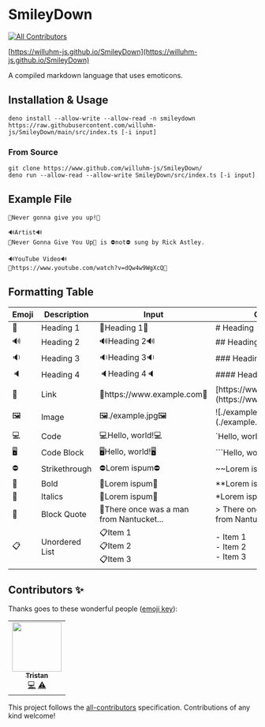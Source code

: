 # SmileyDown
<!-- ALL-CONTRIBUTORS-BADGE:START - Do not remove or modify this section -->
[![All Contributors](https://img.shields.io/badge/all_contributors-1-orange.svg?style=flat-square)](#contributors-)
<!-- ALL-CONTRIBUTORS-BADGE:END -->

[https://willuhm-js.github.io/SmileyDown](https://willuhm-js.github.io/SmileyDown)

A compiled markdown language that uses emoticons. 

## Installation & Usage

```
deno install --allow-write --allow-read -n smileydown https://raw.githubusercontent.com/willuhm-js/SmileyDown/main/src/index.ts [-i input]
```

### From Source
```
git clone https://www.github.com/willuhm-js/SmileyDown/
deno run --allow-read --allow-write SmileyDown/src/index.ts [-i input]
```

## Example File
```
📣Never gonna give you up!📣

🔊Artist🔊
🦍Never Gonna Give You Up🦍 is ⛔not⛔ sung by Rick Astley.

🔊YouTube Video🔊
🔗https://www.youtube.com/watch?v=dQw4w9WgXcQ🔗
```

## Formatting Table
<table>
  <thead>
    <tr>
      <th>Emoji</th>
      <th>Description</th>
      <th>Input</th>
      <th>Output</th>
    </tr>
  </thead>
  <tbody>
    <tr>
      <td>📣</td>
      <td>Heading 1</td>
      <td>📣Heading 1📣</td>
      <td># Heading 1</td>
    </tr>
    <tr>
      <td>🔊</td>
      <td>Heading 2</td>
      <td>🔊Heading 2🔊</td>
      <td>## Heading 2</td>
    </tr>
    <tr>
      <td>🔉</td>
      <td>Heading 3</td>
      <td>🔉Heading 3🔉</td>
      <td>### Heading 3</td>
    </tr>
    <tr>
      <td>🔈</td>
      <td>Heading 4</td>
      <td>🔈Heading 4🔈</td>
      <td>#### Heading 4</td>
    </tr>
    <tr>
      <td>🔗</td>
      <td>Link</td>
      <td>🔗https://www.example.com🔗</td>
      <td>[https://www.example.com](https://www.example.com)</td>
    </tr>
    <tr>
      <td>🖼</td>
      <td>Image</td>
      <td>🖼./example.jpg🖼</td>
      <td>![./example.jpg](./example.jpg)</td>
    </tr>
    <tr>
      <td>💻</td>
      <td>Code</td>
      <td>💻Hello, world!💻</td>
      <td>`Hello, world!`</td>
    </tr>
    <tr>
      <td>🖥</td>
      <td>Code Block</td>
      <td>🖥Hello, world!🖥</td>
      <td>```Hello, world!```</td>
    </tr>
    <tr>
      <td>⛔</td>
      <td>Strikethrough</td>
      <td>⛔Lorem ispum⛔</td>
      <td>~~Lorem ispum~~</td>
    </tr>
    <tr>
      <td>🦍</td>
      <td>Bold</td>
      <td>🦍Lorem ispum🦍</td>
      <td>**Lorem ispum**</td>
    </tr>
    <tr>
      <td>🎩</td>
      <td>Italics</td>
      <td>🎩Lorem ispum🎩</td>
      <td>*Lorem ispum*</td>
    </tr>
    <tr>
      <td>📜</td>
      <td>Block Quote</td>
      <td>📜There once was a man from Nantucket...</td>
      <td>&gt; There once was a man from Nantucket...</td>
    </tr>
    <tr>
      <td>📋</td>
      <td>Unordered List</td>
      <td>
        📋Item 1<br />
        📋Item 2<br />
        📋Item 3
      </td>
      <td>
        - Item 1<br />
        - Item 2<br />
        - Item 3
      </td>
    </tr>
  </tbody>
</table>

## Contributors ✨

Thanks goes to these wonderful people ([emoji key](https://allcontributors.org/docs/en/emoji-key)):

<!-- ALL-CONTRIBUTORS-LIST:START - Do not remove or modify this section -->
<!-- prettier-ignore-start -->
<!-- markdownlint-disable -->
<table>
  <tr>
    <td align="center"><a href="https://github.com/LeoDog896"><img src="https://avatars.githubusercontent.com/u/26509014?v=4?s=100" width="100px;" alt=""/><br /><sub><b>Tristan</b></sub></a><br /><a href="https://github.com/willuhm-js/smileydown/commits?author=LeoDog896" title="Code">💻</a> <a href="https://github.com/willuhm-js/smileydown/commits?author=LeoDog896" title="Tests">⚠️</a></td>
  </tr>
</table>

<!-- markdownlint-restore -->
<!-- prettier-ignore-end -->

<!-- ALL-CONTRIBUTORS-LIST:END -->

This project follows the [all-contributors](https://github.com/all-contributors/all-contributors) specification. Contributions of any kind welcome!
